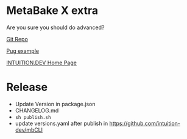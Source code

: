 
# MetaBake X extra

Are you sure you should do advanced?


[Git Repo](http://git.mbake.org)

[Pug example](http://pug.mbake.org)

[INTUITION.DEV Home Page](https://www.INTUITION.DEV)


# Release
   - Update Version in package.json
   - CHANGELOG.md
   - `sh publish.sh`
   - update versions.yaml after publish in https://github.com/intuition-dev/mbCLI